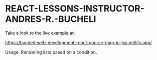 # REACT-LESSONS-INSTRUCTOR-ANDRES-R.-BUCHELI

Take a look to the live example at:

https://bucheli-web-development-react-course-map-in-jsx.netlify.app/

Usage: Rendering lists based on a condition.
